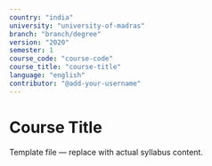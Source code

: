 ```yaml
---
country: "india"
university: "university-of-madras"
branch: "branch/degree"
version: "2020"
semester: 1
course_code: "course-code"
course_title: "course-title"
language: "english"
contributor: "@add-your-username"
---
```


# Course Title

Template file — replace with actual syllabus content.
